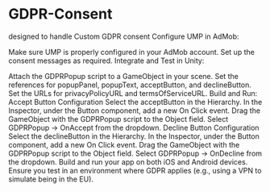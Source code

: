 # GDPR-Consent
designed to handle Custom GDPR consent
Configure UMP in AdMob:

Make sure UMP is properly configured in your AdMob account.
Set up the consent messages as required.
Integrate and Test in Unity:

Attach the GDPRPopup script to a GameObject in your scene.
Set the references for popupPanel, popupText, acceptButton, and declineButton.
Set the URLs for privacyPolicyURL and termsOfServiceURL.
Build and Run:
Accept Button Configuration
Select the acceptButton in the Hierarchy.
In the Inspector, under the Button component, add a new On Click event.
Drag the GameObject with the GDPRPopup script to the Object field.
Select GDPRPopup -> OnAccept from the dropdown.
Decline Button Configuration
Select the declineButton in the Hierarchy.
In the Inspector, under the Button component, add a new On Click event.
Drag the GameObject with the GDPRPopup script to the Object field.
Select GDPRPopup -> OnDecline from the dropdown.
Build and run your app on both iOS and Android devices.
Ensure you test in an environment where GDPR applies (e.g., using a VPN to simulate being in the EU).
